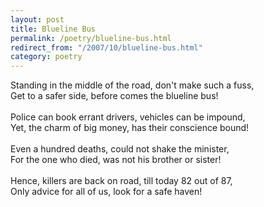 ```yaml
---
layout: post
title: Blueline Bus
permalink: /poetry/blueline-bus.html
redirect_from: "/2007/10/blueline-bus.html"
category: poetry
---
```


Standing in the middle of the road, don't make such a fuss,
<br>
Get to a safer side, before comes the blueline bus!
<br><br>
Police can book errant drivers, vehicles can be impound,
<br>
Yet, the charm of big money, has their conscience bound!
<br><br>
Even a hundred deaths, could not shake the minister,
<br>
For the one who died, was not his brother or sister!
<br><br>
Hence, killers are back on road, till today 82 out of 87,
<br>
Only advice for all of us, look for a safe haven!
